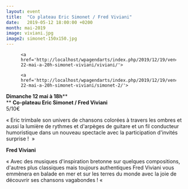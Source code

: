 ```yaml
---
layout: event
title:  "Co plateau Eric Simonet / Fred Viviani"
date:   2019-05-12 18:00:00 +0200
month: mai-2019
image: viviani.jpg
image2: simonet-150x150.jpg
---
```

<div id='gallery-7' class='gallery galleryid-6259 gallery-columns-3 gallery-size-thumbnail'>
  <figure class='gallery-item'> 
  
  <div class='gallery-icon landscape'>

    <a href='http://localhost/wpagendarts/index.php/2019/12/19/vendredi-22-mai-a-20h-simonet-viviani/viviani/'>
</a>  </div></figure><figure class='gallery-item'> 
  
  <div class='gallery-icon landscape'>

    <a href='http://localhost/wpagendarts/index.php/2019/12/19/vendredi-22-mai-a-20h-simonet-viviani/simonet-2/'>
</a>  </div></figure>
</div>

**Dimanche 12 mai à 18h****  
** **Co-plateau Eric Simonet / Fred Viviani**<br /> 5/10€

« Eric trimbale son univers de chansons colorées à travers les ombres et aussi la lumière de rythmes et d'arpèges de guitare et un fil conducteur humoristique dans un nouveau spectacle avec la participation d'invités surprise !  » 



**Fred Viviani**

« Avec des musiques d'inspiration bretonne sur quelques compositions, d'autres plus classiques mais toujours authentiques Fred Viviani vous emmènera en balade en mer et sur les terres du monde avec la joie de découvrir ses chansons vagabondes ! « 